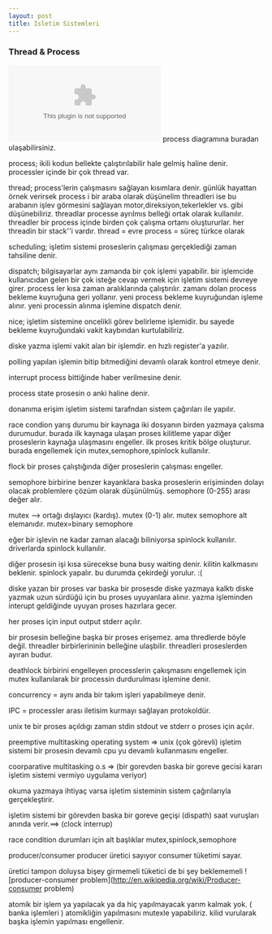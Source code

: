 ```yaml
---                                                                             
layout: post
title: Isletim Sistemleri                                                      
---
```

### Thread & Process

![process-state-diagram](https://github.com/zaman/file/raw/master/ProcessStateDiagram.swf) process diagramına buradan ulaşabilirsiniz.

process; ikili kodun bellekte çalıştırılabilir hale gelmiş haline denir. processler içinde bir çok thread var.

thread; process'lerin çalışmasını sağlayan kısımlara denir. günlük hayattan örnek verirsek process i bir araba olarak düşünelim threadleri ise bu arabanın işlev görmesini sağlayan motor,direksiyon,tekerlekler vs. gibi düşünebiliriz.
threadlar processe ayrılmıs belleği ortak olarak kullanılır. threadler bir process içinde birden çok çalışma ortamı oluştururlar.
her threadin bir stack''i vardır.
thread = evre  process = süreç türkce olarak

scheduling; işletim sistemi proseslerin çalışması gerçeklediği zaman tahsiline denir.

dispatch; bilgisayarlar aynı zamanda bir çok işlemi yapabilir. bir işlemcide kullanıcıdan gelen bir çok isteğe cevap vermek için işletim sistemi devreye girer. process ler kısa zaman aralıklarında çalıştırılır. zamanı dolan process bekleme kuyruğuna geri yollanır. yeni process bekleme kuyruğundan işleme alınır. yeni processin alınma işlemine dispatch denir.

nice; işletim sistemine oncelikli görev belirleme işlemidir. bu sayede bekleme kuyruğundaki vakit kaybından kurtulabiliriz.

diske yazma işlemi vakit alan bir işlemdir. en hızlı register'a yazılır.

polling yapılan işlemin bitip bitmediğini devamlı olarak kontrol etmeye denir.

interrupt process bittiğinde haber verilmesine denir.

process state prosesin o anki haline denir.

donanıma erişim işletim sistemi tarafndan sistem çağırıları ile yapılır.



race condion yarış durumu bir kaynaga iki dosyanın birden yazmaya çalısma
durumudur. burada ilk kaynaga ulaşan proses kilitleme yapar diğer proseslerin
kaynağa ulaşmasını engeller. ilk proses kritik bölge oluşturur. burada engellemek için mutex,semophore,spinlock kullanılır.

flock bir proses çalıştığında diğer proseslerin çalışması engeller.

semophore birbirine benzer kayanklara baska proseslerin erişiminden dolayı
olacak problemlere çözüm olarak düşünülmüş. semophore (0-255) arası değer alır.

mutex --> ortağı dışlayıcı (kardış). mutex (0-1) alır. mutex semophore alt elemanıdır. mutex=binary semophore

eğer bir işlevin ne kadar zaman alacağı biliniyorsa spinlock kullanılır. driverlarda spinlock kullanılır.

diğer prosesin işi kısa sürecekse buna busy waiting denir. kilitin kalkmasını
beklenir. spinlock yapalır. bu durumda çekirdeği yorulur. :(

diske yazan bir proses var baska bir prosesde diske yazmaya kalktı diske yazmak
uzun sürdüğü için bu proses uyuyanlara alınır. yazma işleminden interupt
geldiğinde uyuyan proses hazırlara gecer.

her proses için input output stderr açılır.

bir prosesin belleğine başka bir proses erişemez. ama thredlerde böyle değil.
threadler birbirlerininin belleğine ulaşbilir. threadleri proseslerden ayıran
budur.

deathlock birbirini engelleyen processlerin çakışmasını engellemek için mutex kullanılarak bir processin durdurulması işlemine denir.

concurrency = aynı anda bir takım işleri yapabilmeye denir.

IPC = processler arası iletisim kurmayı sağlayan protokoldür.
 

unix te bir proses açıldıgı zaman stdin stdout ve stderr o proses için açılır.

preemptive multitasking operating system => unix (çok görevli) işletim sistemi
bir prosesin devamlı cpu yu devamlı kullanmasını engeller.

coorparative multitasking o.s => (bir gorevden baska bir goreve gecisi kararı
işletim sistemi vermiyo uygulama veriyor)

okuma yazmaya ihtiyaç varsa işletim sisteminin sistem çağırılarıyla
gerçekleştirir.

işletim sistemi bir görevden baska bir goreve geçişi (dispath) saat vuruşları
anında verir.==> (clock interrup)

race condition durumları için alt başlıklar mutex,spinlock,semophore

producer/consumer producer üretici sayıyor consumer tüketimi sayar.

üretici tampon doluysa bişey girmemeli tüketici de bi şey beklememeli
![producer-consumer problem](http://en.wikipedia.org/wiki/Producer-consumer problem)

atomik bir işlem ya yapılacak ya da hiç yapılmayacak yarım kalmak yok. ( banka
işlemleri )
atomikliğin yapılmasını mutexle yapabiliriz. kilid vurularak başka işlemin yapılması engellenir.



